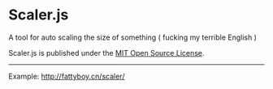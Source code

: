 # Scaler.js
A tool for auto scaling the size of something ( fucking my terrible English )

Scaler.js is published under the [MIT Open Source License](http://opensource.org/licenses/mit-license.php).

--------------

Example: <http://fattyboy.cn/scaler/>
